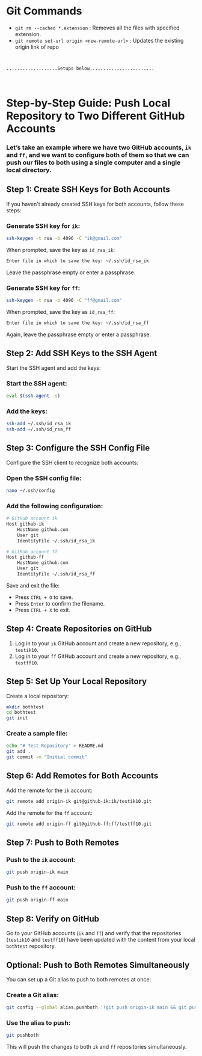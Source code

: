 # Git Commands

- `git rm --cached *.extension` : Removes all the files with specified extension.
- `git remote set-url origin <new-remote-url>` : Updates the existing origin link of repo

```bash


...................Setups below........................




```
# Step-by-Step Guide: Push Local Repository to Two Different GitHub Accounts
### Let’s take an example where we have two GitHub accounts, `ik` and `ff`, and we want to configure both of them so that we can push our files to both using a single computer and a single local directory.

## Step 1: Create SSH Keys for Both Accounts
If you haven't already created SSH keys for both accounts, follow these steps:

### Generate SSH key for `ik`:

```bash
ssh-keygen -t rsa -b 4096 -C "ik@gmail.com"
```
When prompted, save the key as `id_rsa_ik`:

```bash
Enter file in which to save the key: ~/.ssh/id_rsa_ik
```
Leave the passphrase empty or enter a passphrase.

### Generate SSH key for `ff`:

```bash
ssh-keygen -t rsa -b 4096 -C "ff@gmail.com"
```
When prompted, save the key as `id_rsa_ff`:

```bash
Enter file in which to save the key: ~/.ssh/id_rsa_ff
```
Again, leave the passphrase empty or enter a passphrase.

## Step 2: Add SSH Keys to the SSH Agent
Start the SSH agent and add the keys:

### Start the SSH agent:
```bash
eval $(ssh-agent -s)
```

### Add the keys:
```bash
ssh-add ~/.ssh/id_rsa_ik
ssh-add ~/.ssh/id_rsa_ff
```

## Step 3: Configure the SSH Config File
Configure the SSH client to recognize both accounts:

### Open the SSH config file:
```bash
nano ~/.ssh/config
```

### Add the following configuration:

```bash
# GitHub account ik
Host github-ik
    HostName github.com
    User git
    IdentityFile ~/.ssh/id_rsa_ik

# GitHub account ff
Host github-ff
    HostName github.com
    User git
    IdentityFile ~/.ssh/id_rsa_ff
```

Save and exit the file:
- Press `CTRL + O` to save.
- Press `Enter` to confirm the filename.
- Press `CTRL + X` to exit.

## Step 4: Create Repositories on GitHub
1. Log in to your `ik` GitHub account and create a new repository, e.g., `testik10`.
2. Log in to your `ff` GitHub account and create a new repository, e.g., `testff10`.

## Step 5: Set Up Your Local Repository
Create a local repository:

```bash
mkdir bothtest
cd bothtest
git init
```

### Create a sample file:
```bash
echo "# Test Repository" > README.md
git add .
git commit -m "Initial commit"
```

## Step 6: Add Remotes for Both Accounts
Add the remote for the `ik` account:

```bash
git remote add origin-ik git@github-ik:ik/testik10.git
```

Add the remote for the `ff` account:

```bash
git remote add origin-ff git@github-ff:ff/testff10.git
```

## Step 7: Push to Both Remotes
### Push to the `ik` account:

```bash
git push origin-ik main
```

### Push to the `ff` account:

```bash
git push origin-ff main
```

## Step 8: Verify on GitHub
Go to your GitHub accounts (`ik` and `ff`) and verify that the repositories (`testik10` and `testff10`) have been updated with the content from your local `bothtest` repository.

## Optional: Push to Both Remotes Simultaneously
You can set up a Git alias to push to both remotes at once:

### Create a Git alias:

```bash
git config --global alias.pushboth '!git push origin-ik main && git push origin-ff main'
```

### Use the alias to push:

```bash
git pushboth
```

This will push the changes to both `ik` and `ff` repositories simultaneously.
